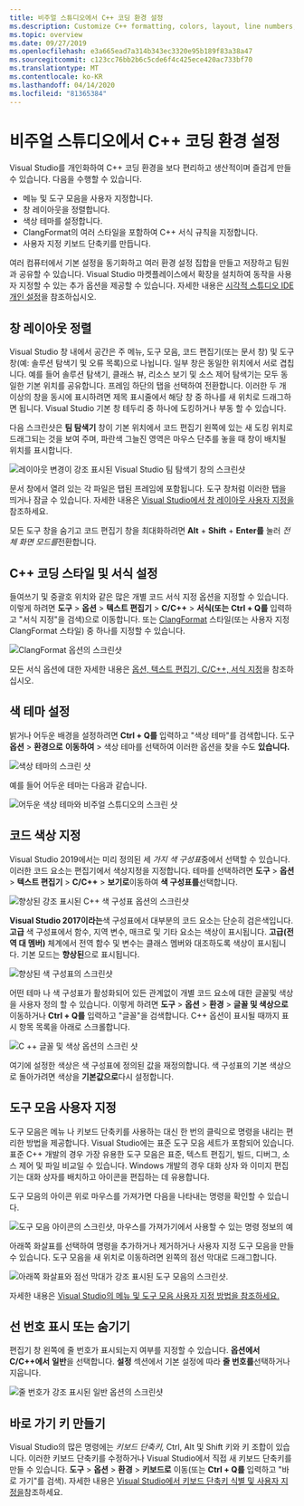 ```yaml
---
title: 비주얼 스튜디오에서 C++ 코딩 환경 설정
ms.description: Customize C++ formatting, colors, layout, line numbers, and menus in the Visual Studio IDE.
ms.topic: overview
ms.date: 09/27/2019
ms.openlocfilehash: e3a665ead7a314b343ec3320e95b189f83a38a47
ms.sourcegitcommit: c123cc76bb2b6c5cde6f4c425ece420ac733bf70
ms.translationtype: MT
ms.contentlocale: ko-KR
ms.lasthandoff: 04/14/2020
ms.locfileid: "81365384"
---
```

# <a name="set-your-c-coding-preferences-in-visual-studio"></a>비주얼 스튜디오에서 C++ 코딩 환경 설정

Visual Studio를 개인화하여 C++ 코딩 환경을 보다 편리하고 생산적이며 즐겁게 만들 수 있습니다. 다음을 수행할 수 있습니다.

- 메뉴 및 도구 모음을 사용자 지정합니다.
- 창 레이아웃을 정렬합니다.
- 색상 테마를 설정합니다.
- ClangFormat의 여러 스타일을 포함하여 C++ 서식 규칙을 지정합니다.
- 사용자 지정 키보드 단축키를 만듭니다.

여러 컴퓨터에서 기본 설정을 동기화하고 여러 환경 설정 집합을 만들고 저장하고 팀원과 공유할 수 있습니다. Visual Studio 마켓플레이스에서 확장을 설치하여 동작을 사용자 지정할 수 있는 추가 옵션을 제공할 수 있습니다. 자세한 내용은 [시각적 스튜디오 IDE 개인 설정](/visualstudio/ide/personalizing-the-visual-studio-ide)을 참조하십시오.

## <a name="arrange-window-layout"></a>창 레이아웃 정렬

Visual Studio 창 내에서 공간은 주 메뉴, 도구 모음, 코드 편집기(또는 문서 창) 및 도구 창(예: 솔루션 탐색기 및 오류 목록)으로 나뉩니다. 일부 창은 동일한 위치에서 서로 겹칩니다. 예를 들어 솔루션 탐색기, 클래스 뷰, 리소스 보기 및 소스 제어 탐색기는 모두 동일한 기본 위치를 공유합니다. 프레임 하단의 탭을 선택하여 전환합니다. 이러한 두 개 이상의 창을 동시에 표시하려면 제목 표시줄에서 해당 창 중 하나를 새 위치로 드래그하면 됩니다. Visual Studio 기본 창 테두리 중 하나에 도킹하거나 부동 할 수 있습니다.

다음 스크린샷은 **팀 탐색기** 창이 기본 위치에서 코드 편집기 왼쪽에 있는 새 도킹 위치로 드래그되는 것을 보여 주며, 파란색 그늘진 영역은 마우스 단추를 놓을 때 창이 배치될 위치를 표시합니다.

![레이아웃 변경이 강조 표시된 Visual Studio 팀 탐색기 창의 스크린샷](media/window-layout-move-team-explorer.png)

문서 창에서 열려 있는 각 파일은 탭된 프레임에 포함됩니다. 도구 창처럼 이러한 탭을 띄거나 잠글 수 있습니다. 자세한 내용은 [Visual Studio에서 창 레이아웃 사용자 지정을](/visualstudio/ide/customizing-window-layouts-in-visual-studio)참조하세요.

모든 도구 창을 숨기고 코드 편집기 창을 최대화하려면 **Alt** + **Shift** + **Enter를** 눌러 *전체 화면 모드를*전환합니다.

## <a name="set-c-coding-styles-and-formatting"></a>C++ 코딩 스타일 및 서식 설정

들여쓰기 및 중괄호 위치와 같은 많은 개별 코드 서식 지정 옵션을 지정할 수 있습니다. 이렇게 하려면 **도구** > **옵션** > **텍스트 편집기** > **C/C++** > **서식(또는** **Ctrl + Q를** 입력하고 "서식 지정"을 검색)으로 이동합니다. 또는 [ClangFormat](https://clang.llvm.org/docs/ClangFormat.html) 스타일(또는 사용자 지정 ClangFormat 스타일) 중 하나를 지정할 수 있습니다.

![ClangFormat 옵션의 스크린샷](media/clang-format-ide.png)

모든 서식 옵션에 대한 자세한 내용은 [옵션, 텍스트 편집기, C/C++, 서식 지정](/visualstudio/ide/reference/options-text-editor-c-cpp-formatting)을 참조하십시오.

## <a name="set-the-color-theme"></a>색 테마 설정

밝거나 어두운 배경을 설정하려면 **Ctrl + Q를** 입력하고 "색상 테마"를 검색합니다. 도구**옵션** > **환경으로** **이동하여** > 색상 테마를 선택하여 이러한 옵션을 찾을 수도 **있습니다.**

![색상 테마의 스크린 샷](media/tools-options-color-theme.png)

예를 들어 어두운 테마는 다음과 같습니다.

![어두운 색상 테마와 비주얼 스튜디오의 스크린 샷](media/tools-options-dark-theme.png)

## <a name="customize-code-colorization"></a>코드 색상 지정

Visual Studio 2019에서는 미리 정의된 세 *가지 색 구성표*중에서 선택할 수 있습니다. 이러한 코드 요소는 편집기에서 색상지정을 지정합니다. 테마를 선택하려면 **도구** > **옵션** > **텍스트 편집기** > **C/C++** > **보기로**이동하여 **색 구성표를**선택합니다.

![향상된 강조 표시된 C++ 색 구성표 옵션의 스크린샷](media/color-schemes.png)

**Visual Studio 2017이라는**색 구성표에서 대부분의 코드 요소는 단순히 검은색입니다. **고급** 색 구성표에서 함수, 지역 변수, 매크로 및 기타 요소는 색상이 표시됩니다. **고급(전역 대 멤버)** 체계에서 전역 함수 및 변수는 클래스 멤버와 대조하도록 색상이 표시됩니다. 기본 모드는 **향상된**으로 표시됩니다.

![향상된 색 구성표의 스크린샷](media/color-scheme-enhanced.png)

어떤 테마 나 색 구성표가 활성화되어 있든 관계없이 개별 코드 요소에 대한 글꼴및 색상을 사용자 정의 할 수 있습니다. 이렇게 하려면 **도구** > **옵션** > **환경** > **글꼴 및 색상으로** 이동하거나 **Ctrl + Q를** 입력하고 "글꼴"을 검색합니다. C++ 옵션이 표시될 때까지 표시 항목 목록을 아래로 스크롤합니다.

![C ++ 글꼴 및 색상 옵션의 스크린 샷](media/tools-options-cpp-colors.png)

여기에 설정한 색상은 색 구성표에 정의된 값을 재정의합니다. 색 구성표의 기본 색상으로 돌아가려면 색상을 **기본값으로**다시 설정합니다.

## <a name="customize-the-toolbars"></a>도구 모음 사용자 지정

도구 모음은 메뉴 나 키보드 단축키를 사용하는 대신 한 번의 클릭으로 명령을 내리는 편리한 방법을 제공합니다. Visual Studio에는 표준 도구 모음 세트가 포함되어 있습니다. 표준 C++ 개발의 경우 가장 유용한 도구 모음은 표준, 텍스트 편집기, 빌드, 디버그, 소스 제어 및 파일 비교일 수 있습니다. Windows 개발의 경우 대화 상자 와 이미지 편집기는 대화 상자를 배치하고 아이콘을 편집하는 데 유용합니다.

도구 모음의 아이콘 위로 마우스를 가져가면 다음을 나타내는 명령을 확인할 수 있습니다.

![도구 모음 아이콘의 스크린샷, 마우스를 가져가기에서 사용할 수 있는 명령 정보의 예](media/toolbar-mouse-hover.png)

아래쪽 화살표를 선택하여 명령을 추가하거나 제거하거나 사용자 지정 도구 모음을 만들 수 있습니다. 도구 모음을 새 위치로 이동하려면 왼쪽의 점선 막대로 드래그합니다.

![아래쪽 화살표와 점선 막대가 강조 표시된 도구 모음의 스크린샷](media/toolbar-move-edit.png).

자세한 내용은 [Visual Studio의 메뉴 및 도구 모음 사용자 지정 방법을 참조하세요.](/visualstudio/ide/how-to-customize-menus-and-toolbars-in-visual-studio)

## <a name="show-or-hide-line-numbers"></a>선 번호 표시 또는 숨기기

편집기 창 왼쪽에 줄 번호가 표시되는지 여부를 지정할 수 있습니다. **옵션에서** **C/C++에서** **일반**을 선택합니다. **설정** 섹션에서 기본 설정에 따라 **줄 번호를**선택하거나 지웁니다.

![줄 번호가 강조 표시된 일반 옵션의 스크린샷](media/tools-options-line-numbers.png)

## <a name="create-keyboard-shortcuts"></a>바로 가기 키 만들기

Visual Studio의 많은 명령에는 *키보드 단축키,* Ctrl, Alt 및 Shift 키와 키 조합이 있습니다. 이러한 키보드 단축키를 수정하거나 Visual Studio에서 직접 새 키보드 단축키를 만들 수 있습니다. **도구** > **옵션** > **환경** > **키보드로** 이동(또는 **Ctrl + Q를** 입력하고 "바로 가기"를 검색). 자세한 내용은 [Visual Studio에서 키보드 단축키 식별 및 사용자 지정을](/visualstudio/ide/identifying-and-customizing-keyboard-shortcuts-in-visual-studio)참조하세요.
